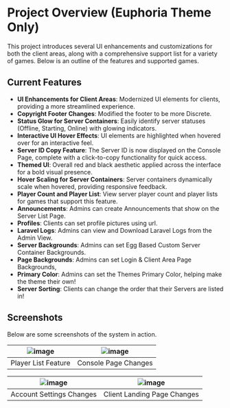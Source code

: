 # Project Overview (Euphoria Theme Only)

This project introduces several UI enhancements and customizations for both the client areas, along with a comprehensive support list for a variety of games. Below is an outline of the features and supported games.

## Current Features

- **UI Enhancements for Client Areas**: Modernized UI elements for clients, providing a more streamlined experience.
- **Copyright Footer Changes**: Modified the footer to be more Discrete.
- **Status Glow for Server Containers**: Easily identify server statuses (Offline, Starting, Online) with glowing indicators.
- **Interactive UI Hover Effects**: UI elements are highlighted when hovered over for an interactive feel.
- **Server ID Copy Feature**: The Server ID is now displayed on the Console Page, complete with a click-to-copy functionality for quick access.
- **Themed UI**: Overall red and black aesthetic applied across the interface for a bold visual presence.
- **Hover Scaling for Server Containers**: Server containers dynamically scale when hovered, providing responsive feedback.
- **Player Count and Player List**: View server player count and player lists for games that support this feature.
- **Announcements**: Admins can create Announcements that show on the Server List Page.
- **Profiles**: Clients can set profile pictures using url.
- **Laravel Logs**: Admins can view and Download Laravel Logs from the Admin View.
- **Server Backgrounds**: Admins can set Egg Based Custom Server Container Backgrounds.
- **Page Backgrounds**: Admins can set Login & Client Area Page Backgrounds,
- **Primary Color**: Admins can set the Themes Primary Color, helping make the theme their own!
- **Server Sorting**: Clients can change the order that their Servers are listed in!

## Screenshots

Below are some screenshots of the system in action.

| ![image](https://github.com/user-attachments/assets/75199b36-47c8-45a7-b38d-c12e23102187) | ![image](https://github.com/user-attachments/assets/06b91881-94b4-46a8-b93e-245a43813cb8) |
|:----------------------------------:|:----------------------------------:|
| Player List Feature                | Console Page Changes               |

| ![image](https://github.com/user-attachments/assets/85364917-e0ae-4f24-b80b-76ac2649fac0) | ![image](https://github.com/user-attachments/assets/d5c27b3f-9aca-4831-93d8-02c9a19adf3c) |
|:----------------------------------:|:----------------------------------:|
| Account Settings Changes           | Client Landing Page Changes        |

